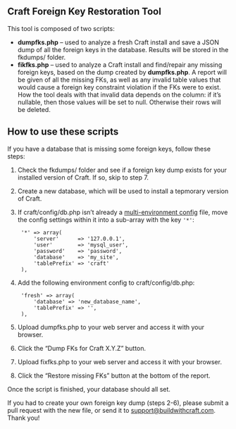 Craft Foreign Key Restoration Tool
----------------------------------

This tool is composed of two scripts:

* **dumpfks.php** – used to analyze a fresh Craft install and save a JSON dump
  of all the foreign keys in the database. Results will be stored in the
  fkdumps/ folder.
* **fikfks.php** – used to analyze a Craft install and find/repair any missing
  foreign keys, based on the dump created by **dumpfks.php**. A report will be
  given of all the missing FKs, as well as any invalid table values that would
  cause a foreign key constraint violation if the FKs were to exist. How the
  tool deals with that invalid data depends on the column: if it’s nullable,
  then those values will be set to null. Otherwise their rows will be deleted.

## How to use these scripts

If you have a database that is missing some foreign keys, follow these steps:

1. Check the fkdumps/ folder and see if a foreign key dump exists for your
   installed version of Craft. If so, skip to step 7.
2. Create a new database, which will be used to install a tepmorary version of
   Craft.
3. If craft/config/db.php isn’t already a [multi-environment config] file, move
   the config settings within it into a sub-array with the key `'*'`:

        '*' => array(
            'server'      => '127.0.0.1',
            'user'        => 'mysql_user',
            'password'    => 'password',
            'database'    => 'my_site',
            'tablePrefix' => 'craft'
        ),

4. Add the following environment config to craft/config/db.php:

        'fresh' => array(
            'database' => 'new_database_name',
            'tablePrefix' => '',
        ),

5. Upload dumpfks.php to your web server and access it with your browser.
6. Click the “Dump FKs for Craft X.Y.Z” button.
7. Upload fixfks.php to your web server and access it with your browser.
8. Click the “Restore missing FKs” button at the bottom of the report.

Once the script is finished, your database should all set.

If you had to create your own foreign key dump (steps 2-6), please submit a pull
request with the new file, or send it to support@buildwithcraft.com. Thank you!

[multi-environment config]: http://buildwithcraft.com/docs/multi-environment-configs